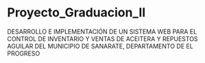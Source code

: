 # Proyecto_Graduacion_II
DESARROLLO E IMPLEMENTACIÓN DE UN SISTEMA WEB  PARA EL CONTROL DE INVENTARIO Y VENTAS DE ACEITERA Y REPUESTOS AGUILAR DEL MUNICIPIO  DE SANARATE, DEPARTAMENTO DE EL PROGRESO
